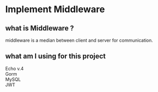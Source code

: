 # Implement Middleware

## what is Middleware ?
middleware is a median between client and server for communication.

## what am I using for this project
Echo v.4 <br>
Gorm <br>
MySQL <br>
JWT <br>

